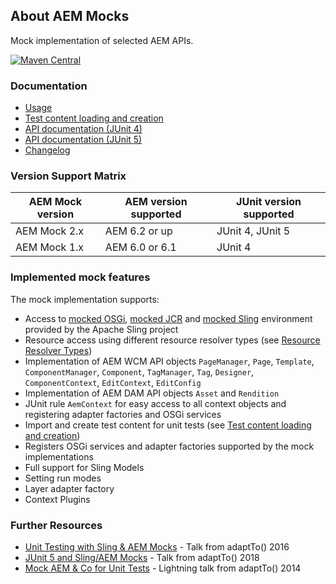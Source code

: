 ## About AEM Mocks

Mock implementation of selected AEM APIs.

[![Maven Central](https://maven-badges.herokuapp.com/maven-central/io.wcm/io.wcm.testing.aem-mock/badge.svg)](https://maven-badges.herokuapp.com/maven-central/io.wcm/io.wcm.testing.aem-mock)


### Documentation

* [Usage](usage.html)
* [Test content loading and creation](usage-content-loader-builder.html)
* [API documentation (JUnit 4)](junit4/apidocs/)
* [API documentation (JUnit 5)](junit5/apidocs/)
* [Changelog](changes-report.html)


### Version Support Matrix

|AEM Mock version |AEM version supported |JUnit version supported
|-----------------|----------------------|------------------------
|AEM Mock 2.x     |AEM 6.2 or up         |JUnit 4, JUnit 5
|AEM Mock 1.x     |AEM 6.0 or 6.1        |JUnit 4


### Implemented mock features

The mock implementation supports:

* Access to [mocked OSGi][osgi-mock], [mocked JCR][jcr-mock] and [mocked Sling][sling-mock] environment provided by the Apache Sling project
* Resource access using different resource resolver types (see [Resource Resolver Types][sling-mock-rrtypes])
* Implementation of AEM WCM API objects `PageManager`, `Page`, `Template`, `ComponentManager`, `Component`, `TagManager`, `Tag`, `Designer`,
  `ComponentContext`, `EditContext`, `EditConfig`
* Implementation of AEM DAM API objects `Asset` and `Rendition`
* JUnit rule `AemContext` for easy access to all context objects and registering adapter factories and OSGi services
* Import and create test content for unit tests (see [Test content loading and creation](usage-content-loader-builder.html))
* Registers OSGi services and adapter factories supported by the mock implementations
* Full support for Sling Models
* Setting run modes
* Layer adapter factory
* Context Plugins


### Further Resources

* [Unit Testing with Sling & AEM Mocks][adaptto-talk-unittesting-sling-aem-mocks] - Talk from adaptTo() 2016
* [JUnit 5 and Sling/AEM Mocks][adaptto-talk-junit5-sling-aem-mocks] - Talk from adaptTo() 2018
* [Mock AEM & Co for Unit Tests][adaptto-talk-lightning-mock-aem-unit-tests] - Lightning talk from adaptTo() 2014


[osgi-mock]: http://sling.apache.org/documentation/development/osgi-mock.html
[jcr-mock]: http://sling.apache.org/documentation/development/jcr-mock.html
[sling-mock]: http://sling.apache.org/documentation/development/sling-mock.html
[sling-mock-rrtypes]: http://sling.apache.org/documentation/development/sling-mock.html#resource-resolver-types
[adaptto-talk-unittesting-sling-aem-mocks]: https://adapt.to/2016/en/schedule/unit-testing-with-sling-aem-mocks.html
[adaptto-talk-junit5-sling-aem-mocks]: https://adapt.to/2018/en/schedule/junit-5-and-sling-aem-mocks.html
[adaptto-talk-lightning-mock-aem-unit-tests]: https://adapt.to/2014/en/schedule/lightning-talks.html
